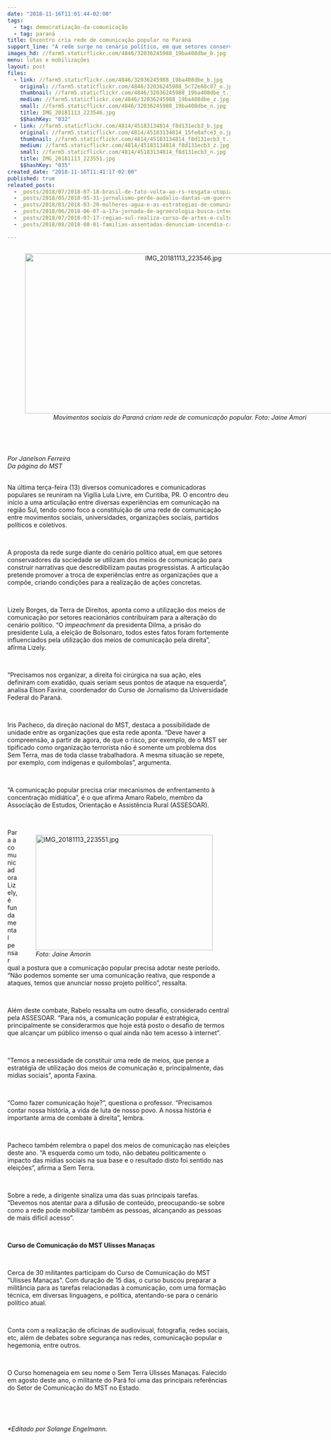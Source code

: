 ```yaml
---
date: "2018-11-16T11:01:44-02:00"
tags:
  - tag: democratização-da-comunicação
  - tag: paraná
title: Encontro cria rede de comunicação popular no Paraná
support_line: "A rede surge no cenário político, em que setores conservadores da sociedade usam os meios de comunicação para construir narrativas"
images_hd: //farm5.staticflickr.com/4846/32036245988_19ba408dbe_b.jpg
menu: lutas e mobilizações
layout: post
files:
  - link: //farm5.staticflickr.com/4846/32036245988_19ba408dbe_b.jpg
    original: //farm5.staticflickr.com/4846/32036245988_5c72e68c87_o.jpg
    thumbnail: //farm5.staticflickr.com/4846/32036245988_19ba408dbe_t.jpg
    medium: //farm5.staticflickr.com/4846/32036245988_19ba408dbe_z.jpg
    small: //farm5.staticflickr.com/4846/32036245988_19ba408dbe_n.jpg
    title: IMG_20181113_223546.jpg
    $$hashKey: "032"
  - link: //farm5.staticflickr.com/4814/45183134814_f8d131ecb3_b.jpg
    original: //farm5.staticflickr.com/4814/45183134814_15fe8afce3_o.jpg
    thumbnail: //farm5.staticflickr.com/4814/45183134814_f8d131ecb3_t.jpg
    medium: //farm5.staticflickr.com/4814/45183134814_f8d131ecb3_z.jpg
    small: //farm5.staticflickr.com/4814/45183134814_f8d131ecb3_n.jpg
    title: IMG_20181113_223551.jpg
    $$hashKey: "035"
created_date: "2018-11-16T11:41:17-02:00"
published: true
releated_posts:
  - _posts/2018/07/2018-07-18-brasil-de-fato-volta-ao-rs-resgata-utopias-e-se-propoe-como-ferramenta-na-luta-de-narrativas.md
  - _posts/2018/05/2018-05-31-jornalismo-perde-audalio-dantas-um-guerreiro-da-democracia.md
  - _posts/2018/03/2018-03-20-mulheres-agua-e-as-estrategias-de-comunicacao-em-rede.md
  - _posts/2018/06/2018-06-07-a-17a-jornada-de-agroecologia-busca-integrar-o-campo-e-a-cidade.md
  - _posts/2018/07/2018-07-17-regiao-sul-realiza-curso-de-artes-e-cultura.md
  - _posts/2018/08/2018-08-01-familias-assentadas-denunciam-incendio-criminoso-no-parana.md

---
```

<div style="text-align:center">
<figure class="image" style="display:inline-block"><img alt="IMG_20181113_223546.jpg" height="362" src="//farm5.staticflickr.com/4846/32036245988_19ba408dbe_b.jpg" width="700" />
<figcaption><em>Movimentos sociais do Paran&aacute; criam rede de comunica&ccedil;&atilde;o popular.&nbsp;Foto: Jaine Amori</em></figcaption>
</figure>
</div>

<p><br />
&nbsp;</p>

<p><em>Por Janelson Ferreira<br />
Da p&aacute;gina do MST</em></p>

<p><br />
Na &uacute;ltima ter&ccedil;a-feira (13) diversos comunicadores e comunicadoras populares se reuniram na Vig&iacute;lia Lula Livre, em Curitiba, PR. O encontro deu in&iacute;cio a uma articula&ccedil;&atilde;o entre diversas experi&ecirc;ncias em comunica&ccedil;&atilde;o na regi&atilde;o Sul, tendo como foco a constitui&ccedil;&atilde;o de uma rede de comunica&ccedil;&atilde;o entre movimentos sociais, universidades, organiza&ccedil;&otilde;es sociais, partidos pol&iacute;ticos e coletivos.</p>

<p>&nbsp;</p>

<p>A proposta da rede surge diante do cen&aacute;rio pol&iacute;tico atual, em que setores conservadores da sociedade se utilizam dos meios de comunica&ccedil;&atilde;o para construir narrativas que descredibilizam pautas progressistas. A articula&ccedil;&atilde;o pretende promover a troca de experi&ecirc;ncias entre as organiza&ccedil;&otilde;es que a comp&otilde;e, criando condi&ccedil;&otilde;es para a realiza&ccedil;&atilde;o de a&ccedil;&otilde;es concretas.</p>

<p>&nbsp;</p>

<p>Lizely Borges, da Terra de Direitos, aponta como a utiliza&ccedil;&atilde;o dos meios de comunica&ccedil;&atilde;o por setores reacion&aacute;rios contribu&iacute;ram para a altera&ccedil;&atilde;o do cen&aacute;rio pol&iacute;tico. &ldquo;O <em>impeachment</em> da presidenta Dilma, a pris&atilde;o do presidente Lula, a elei&ccedil;&atilde;o de Bolsonaro, todos estes fatos foram fortemente influenciados pela utiliza&ccedil;&atilde;o dos meios de comunica&ccedil;&atilde;o pela direita&rdquo;, afirma Lizely.</p>

<p>&nbsp;</p>

<p>&ldquo;Precisamos nos organizar, a direita foi cir&uacute;rgica na sua a&ccedil;&atilde;o, eles definiram com exatid&atilde;o, quais seriam seus pontos de ataque na esquerda&rdquo;, analisa Elson Faxina, coordenador do Curso de Jornalismo da Universidade Federal do Paran&aacute;.&nbsp;</p>

<p>&nbsp;</p>

<p>Iris Pacheco, da dire&ccedil;&atilde;o nacional do MST, destaca a possibilidade de unidade entre as organiza&ccedil;&otilde;es que esta rede aponta. &ldquo;Deve haver a compreens&atilde;o, a partir de agora, de que o risco, por exemplo, de o MST ser tipificado como organiza&ccedil;&atilde;o terrorista n&atilde;o &eacute; somente um problema dos Sem Terra, mas de toda classe trabalhadora. A mesma situa&ccedil;&atilde;o se repete, por exemplo, com ind&iacute;genas e quilombolas&rdquo;, argumenta.</p>

<p>&nbsp;</p>

<p>&ldquo;A comunica&ccedil;&atilde;o popular precisa criar mecanismos de enfrentamento &agrave; concentra&ccedil;&atilde;o midi&aacute;tica&rdquo;, &eacute; o que afirma Amaro Rabelo, membro da Associa&ccedil;&atilde;o de Estudos, Orienta&ccedil;&atilde;o e Assist&ecirc;ncia Rural (ASSESOAR).&nbsp;</p>

<p>&nbsp;</p>

<figure class="image" style="float:right"><img alt="IMG_20181113_223551.jpg" height="261" src="//farm5.staticflickr.com/4814/45183134814_f8d131ecb3_b.jpg" width="400" />
<figcaption><em>Foto: Jaine Amorin</em></figcaption>
</figure>

<p>Para a comunicadora Lizely, &eacute; fundamental pensar qual a postura que a comunica&ccedil;&atilde;o popular precisa adotar neste per&iacute;odo. &ldquo;N&atilde;o podemos somente ser uma comunica&ccedil;&atilde;o reativa, que responde a ataques, temos que anunciar nosso projeto pol&iacute;tico&rdquo;, ressalta.</p>

<p>&nbsp;</p>

<p>Al&eacute;m deste combate, Rabelo ressalta um outro desafio, considerado central pela ASSESOAR. &ldquo;Para n&oacute;s, a comunica&ccedil;&atilde;o popular &eacute; estrat&eacute;gica, principalmente se considerarmos que hoje est&aacute; posto o desafio de termos que alcan&ccedil;ar um p&uacute;blico imenso o qual ainda n&atilde;o tem acesso &agrave; internet&rdquo;.</p>

<p>&nbsp;</p>

<p>&ldquo;Temos a necessidade de constituir uma rede de meios, que pense a estrat&eacute;gia de utiliza&ccedil;&atilde;o dos meios de comunica&ccedil;&atilde;o e, principalmente, das m&iacute;dias sociais&rdquo;, aponta Faxina.</p>

<p>&nbsp;</p>

<p>&ldquo;Como fazer comunica&ccedil;&atilde;o hoje?&rdquo;, questiona o professor. &ldquo;Precisamos contar nossa hist&oacute;ria, a vida de luta de nosso povo. A nossa hist&oacute;ria &eacute; importante arma de combate &agrave; direita&rdquo;, lembra. &nbsp;</p>

<p>&nbsp;</p>

<p>Pacheco tamb&eacute;m relembra o papel dos meios de comunica&ccedil;&atilde;o nas elei&ccedil;&otilde;es deste ano. &ldquo;A esquerda como um todo, n&atilde;o debateu politicamente o impacto das m&iacute;dias sociais na sua base e o resultado disto foi sentido nas elei&ccedil;&otilde;es&rdquo;, afirma a Sem Terra.</p>

<p>&nbsp;</p>

<p>Sobre a rede, a dirigente sinaliza uma das suas principais tarefas. &ldquo;Devemos nos atentar para a difus&atilde;o de conte&uacute;do, preocupando-se sobre como a rede pode mobilizar tamb&eacute;m as pessoas, alcan&ccedil;ando as pessoas de mais dif&iacute;cil acesso&rdquo;.</p>

<p>&nbsp;</p>

<p><strong>Curso de Comunica&ccedil;&atilde;o do MST Ulisses Mana&ccedil;as</strong></p>

<p>&nbsp;</p>

<p>Cerca de 30 militantes participam do Curso de Comunica&ccedil;&atilde;o do MST &ldquo;Ulisses Mana&ccedil;as&rdquo;. Com dura&ccedil;&atilde;o de 15 dias, o curso buscou preparar a milit&acirc;ncia para as tarefas relacionadas &agrave; comunica&ccedil;&atilde;o, com uma forma&ccedil;&atilde;o t&eacute;cnica, em diversas linguagens, e pol&iacute;tica, atentando-se para o cen&aacute;rio pol&iacute;tico atual.</p>

<p>&nbsp;</p>

<p>Conta com a realiza&ccedil;&atilde;o de oficinas de audiovisual, fotografia, redes sociais, etc, al&eacute;m de debates sobre seguran&ccedil;a nas redes, comunica&ccedil;&atilde;o popular e hegemonia, entre outros.</p>

<p>&nbsp;</p>

<p>O Curso homenageia em seu nome o Sem Terra Ulisses Mana&ccedil;as. Falecido em agosto deste ano, o militante do Par&aacute; foi uma das principais refer&ecirc;ncias do Setor de Comunica&ccedil;&atilde;o do MST no Estado.</p>

<p>&nbsp;</p>

<p>&nbsp;</p>

<p><em>*Editado por Solange Engelmann.</em></p>
